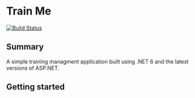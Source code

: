 # Train Me

[![Build Status](https://app.travis-ci.com/veronicakolarska/train-me-backend.svg?branch=main)](https://app.travis-ci.com/veronicakolarska/train-me-backend)

## Summary

A simple training managment application built using .NET 6 and the latest versions of ASP.NET.

## Getting started
